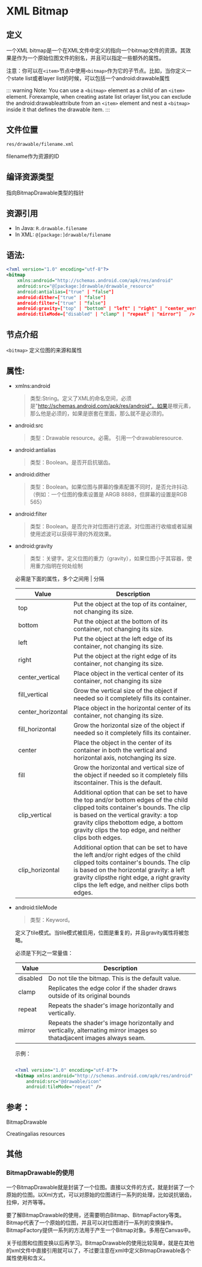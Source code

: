 # XML Bitmap


## 定义 
一个XML bitmap是一个在XML文件中定义的指向一个bitmap文件的资源。其效果是作为一个原始位图文件的别名，并且可以指定一些额外的属性。

注意：你可以在`<item>`节点中使用`<bitmap>`作为它的子节点。比如，当你定义一个state list或者layer list的时候，可以包括一个android:drawable属性

::: warning
Note: You can use a `<bitmap>` element as a child of an `<item>` element. Forexample, when creating astate list orlayer list,you can exclude the android:drawableattribute from an `<item>` element and nest a `<bitmap>` inside it that defines the drawable item.
:::

## 文件位置

`res/drawable/filename.xml`

filename作为资源的ID

## 编译资源类型 

指向BitmapDrawable类型的指针

## 资源引用 

- In Java: `R.drawable.filename`
- In XML: `@[package:]drawable/filename`

## 语法:

```xml
<?xml version="1.0" encoding="utf-8"?>
<bitmap
    xmlns:android="http://schemas.android.com/apk/res/android"
    android:src="@[package:]drawable/drawable_resource"  
    android:antialias=["true" | "false"]
    android:dither=["true" | "false"]
    android:filter=["true" | "false"]
    android:gravity=["top" | "bottom" | "left" | "right" | "center_vertical" |"fill_vertical" | "center_horizontal" | "fill_horizontal" |"center" | "fill" | "clip_vertical" | "clip_horizontal"]
    android:tileMode=["disabled" | "clamp" | "repeat" | "mirror"]   />
```

## 节点介绍

`<bitmap>`  定义位图的来源和属性

## 属性:    

- xmlns:android 

    > 类型:String。定义了XML的命名空间，必须是"http://schemas.android.com/apk/res/android"。如果<bitmap/>是根元素，那么他是必须的，如果是嵌套在<item/>里面，那么就不是必须的。

- android:src

    > 类型：Drawable resource。必需。 引用一个drawableresource.

- android:antialias

    > 类型：Boolean。是否开启抗锯齿。

- android:dither

    > 类型：Boolean。如果位图与屏幕的像素配置不同时，是否允许抖动.（例如：一个位图的像素设置是 ARGB 8888，但屏幕的设置是RGB 565）

- android:filter

    > 类型：Boolean。是否允许对位图进行滤波。对位图进行收缩或者延展使用滤波可以获得平滑的外观效果。

- android:gravity

    > 类型：关键字。定义位图的重力（gravity），如果位图小于其容器，使用重力指明在何处绘制

    必需是下面的属性，多个之间用  |  分隔

    Value	| Description
    -- |--
    top     |	Put the object at the top of its container, not changing its size.
    bottom  |	Put the object at the bottom of its container, not changing its size.
    left	|   Put the object at the left edge of its container, not changing its size.
    right	|   Put the object at the right edge of its container, not changing its size.
    center_vertical	|   Place object in the vertical center of its container, not changing its size
    fill_vertical   |   Grow the vertical size of the object if needed so it completely fills its container.
    center_horizontal   |	Place object in the horizontal center of its container, not changing its size.
    fill_horizontal	|   Grow the horizontal size of the object if needed so it completely fills its container.
    center	|   Place the object in the center of its container in both the vertical and horizontal axis, notchanging its size.
    fill	|   Grow the horizontal and vertical size of the object if needed so it completely fills itscontainer. This is the default.
    clip_vertical   |	Additional option that can be set to have the top and/or bottom edges of the child clipped toits container's bounds. The clip is based on the vertical gravity: a top gravity clips thebottom edge, a bottom gravity clips the top edge, and neither clips both edges.
    clip_horizontal	|   Additional option that can be set to have the left and/or right edges of the child clipped toits container's bounds. The clip is based on the horizontal gravity: a left gravity clipsthe right edge, a right gravity clips the left edge, and neither clips both edges.

- android:tileMode

    > 类型：Keyword。

    定义了tile模式。当tile模式被启用，位图是重复的，并且gravity属性将被忽略。

    必须是下列之一常量值：

    Value	|   Description
    --  |   --
    disabled	|   Do not tile the bitmap. This is the default value.
    clamp	|   Replicates the edge color if the shader draws outside of its original bounds
    repeat	|   Repeats the shader's image horizontally and vertically.
    mirror	|   Repeats the shader's image horizontally and vertically, alternating mirror images so thatadjacent images always seam.
    示例：
    ```xml

    <?xml version="1.0" encoding="utf-8"?>
    <bitmap xmlns:android="http://schemas.android.com/apk/res/android"
        android:src="@drawable/icon"
        android:tileMode="repeat" />
    ```
## 参考：   

BitmapDrawable

Creatingalias resources

## 其他 
### BitmapDrawable的使用
一个BitmapDrawable就是封装了一个位图。直接以文件的方式，就是封装了一个原始的位图。以Xml方式，可以对原始的位图进行一系列的处理，比如说抗锯齿，拉伸，对齐等等。

要了解BitmapDrawable的使用，还需要明白Bitmap、BitmapFactory等类。Bitmap代表了一个原始的位图，并且可以对位图进行一系列的变换操作。BitmapFactory提供一系列的方法用于产生一个Bitmap对象。多用在Canvas中。

关于绘图和位图变换以后再学习。BitmapDrawable的使用比较简单，就是在其他的xml文件中直接引用就可以了，不过要注意在xml中定义BitmapDrawable各个属性使用和含义。